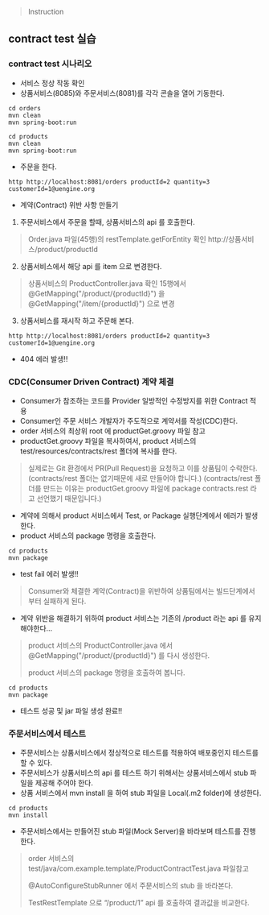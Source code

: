 > Instruction
## contract test 실습
### contract test 시나리오
* 서비스 정상 작동 확인
* 상품서비스(8085)와 주문서비스(8081)를 각각 콘솔을 열어 기동한다.
```
cd orders
mvn clean
mvn spring-boot:run
```
```
cd products
mvn clean
mvn spring-boot:run
```
* 주문을 한다.
```
http http://localhost:8081/orders productId=2 quantity=3 customerId=1@uengine.org
```

* 계약(Contract) 위반 사항 만들기
1. 주문서비스에서 주문을 할때, 상품서비스의 api 를 호출한다.
> Order.java 파일(45행)의 restTemplate.getForEntity 확인
> http://상품서비스/product/productId
2. 상품서비스에서 해당 api 를 item 으로 변경한다.
> 상품서비스의 ProductController.java 확인
> 15행에서 @GetMapping("/product/{productId}") 을
> @GetMapping("/item/{productId}") 으로 변경
3. 상품서비스를 재시작 하고 주문해 본다.
```
http http://localhost:8081/orders productId=2 quantity=3 customerId=1@uengine.org
```
* 404 에러 발생!!


### CDC(Consumer Driven Contract) 계약 체결
* Consumer가 참조하는 코드를 Provider 일방적인 수정방지를 위한 Contract 적용
* Consumer인 주문 서비스 개발자가 주도적으로 계약서를 작성(CDC)한다.
* order 서비스의 최상위 root 에 productGet.groovy 파일 참고
* productGet.groovy 파일을 복사하여서, product 서비스의 test/resources/contracts/rest 폴더에 복사를 한다.
> 실제로는 Git 환경에서 PR(Pull Request)을 요청하고 이를 상품팀이 수락한다.
> (contracts/rest 폴더는 없기때문에 새로 만들어야 합니다.)
> (contracts/rest 폴더를 만드는 이유는 productGet.groovy 파일에 package contracts.rest 라고 선언했기 때문입니다.)

* 계약에 의해서 product 서비스에서 Test, or Package 실행단계에서 에러가 발생한다.
* product 서비스의 package 명령을 호출한다.
```
cd products
mvn package
```
* test fail 에러 발생!!
> Consumer와 체결한 계약(Contract)을 위반하여 상품팀에서는 빌드단계에서부터 실패하게 된다.

* 계약 위반을 해결하기 위하여 product 서비스는 기존의 /product 라는 api 를 유지 해야한다…
> product 서비스의 ProductController.java 에서 @GetMapping("/product/{productId}") 를 다시 생성한다. <p>
> product 서비스의 package 명령을 호출하여 봅니다.
```
cd products
mvn package
```
* 테스트 성공 및 jar 파일 생성 완료!!

### 주문서비스에서 테스트
* 주문서비스는 상품서비스에서 정상적으로 테스트를 적용하여 배포중인지 테스트를 할 수 있다.
* 주문서비스가 상품서비스의 api 를 테스트 하기 위해서는 상품서비스에서 stub 파일을 제공해 주어야 한다.
* 상품 서비스에서 mvn install 을 하여 stub 파일을 Local(.m2 folder)에 생성한다.
```
cd products
mvn install
```
* 주문서비스에서는 만들어진 stub 파일(Mock Server)을 바라보며 테스트를 진행한다.
>  order 서비스의 test/java/com.example.template/ProductContractTest.java 파일참고 <p>
> @AutoConfigureStubRunner 에서 주문서비스의 stub 을 바라본다. <p>
> TestRestTemplate 으로 “/product/1” api 를 호출하여 결과값을 비교한다.
